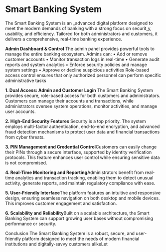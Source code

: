# Smart Banking System
The Smart Banking System is an _advanced digital platform designed to meet the modern demands of banking with a strong focus on securit_y, usability, and efficiency. Tailored for both administrators and customers, it delivers a comprehensive, real-time banking experience.

**Admin Dashboard & Control**
The admin panel provides powerful tools to manage the entire banking ecosystem. Admins can:
•	Add or remove customer accounts
•	Monitor transaction logs in real-time
•	Generate audit reports and system analytics
•	Enforce security policies and manage system settings
•	Approve or decline suspicious activities
Role-based access control ensures that only authorized personnel can perform specific administrative tasks

**1. Dual Access: Admin and Customer Login**
The Smart Banking System provides secure, role-based access for both customers and administrators. Customers can manage their accounts and transactions, while administrators oversee system operations, monitor activities, and manage user accounts.

**2. High-End Security Features**
Security is a top priority. The system employs multi-factor authentication, end-to-end encryption, and advanced fraud detection mechanisms to protect user data and financial transactions from cyber threats.

**3. PIN Management and Credential Control**Customers can easily change their PINs through a secure interface, supported by identity verification protocols. This feature enhances user control while ensuring sensitive data is not compromised.

**4. Real-Time Monitoring and Reporting**Administrators benefit from real-time analytics and transaction tracking, enabling them to detect unusual activity, generate reports, and maintain regulatory compliance with ease.

**5. User-Friendly Interface**The platform features an intuitive and responsive design, ensuring seamless navigation on both desktop and mobile devices. This improves customer engagement and satisfaction.

**6. Scalability and Reliability**Built on a scalable architecture, the Smart Banking System can support growing user bases without compromising performance or security.

Conclusion
The Smart Banking System is a robust, secure, and user-friendly platform designed to meet the needs of modern financial institutions and digitally-savvy customers alikeLet 


